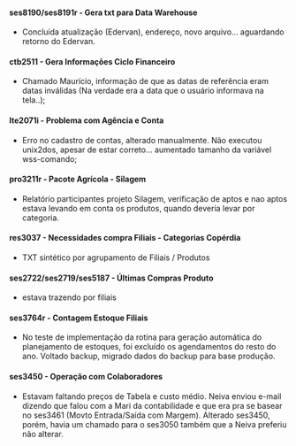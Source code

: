 #### ses8190/ses8191r - Gera txt para Data Warehouse

- Concluída atualização (Edervan), endereço, novo arquivo... aguardando retorno do Edervan.



#### ctb2511 - Gera Informações Ciclo Financeiro

- Chamado Maurício, informação de que as datas de referência eram datas inválidas (Na verdade era a data que o usuário informava na tela..);

  

#### lte2071i - Problema com Agência e Conta

- Erro no cadastro de contas, alterado manualmente. Não executou unix2dos, apesar de estar correto... aumentado tamanho da variável wss-comando;



#### pro3211r - Pacote Agrícola - Silagem

- Relatório participantes projeto Silagem, verificação de aptos e nao aptos estava levando em conta os produtos, quando deveria levar por categoria.



#### res3037 -  Necessidades compra  Filiais - Categorias Copérdia

- TXT sintético por agrupamento de Filiais / Produtos

  

#### ses2722/ses2719/ses5187 - Últimas Compras Produto

- estava trazendo por filiais



#### ses3764r - Contagem Estoque Filiais 

- No teste de implementação da rotina para geração automática do planejamento de estoques, foi excluído os agendamentos do resto do ano. Voltado backup, migrado dados do backup para base produção.

#### ses3450 - Operação com Colaboradores

- Estavam faltando preços de Tabela e custo médio. Neiva enviou e-mail dizendo que falou com a Mari da contabilidade e que era pra se basear no ses3461 (Movto Entrada/Saída com Margem). Alterado ses3450, porém, havia um chamado para o ses3050 também que a Neiva preferiu não alterar. 

  



